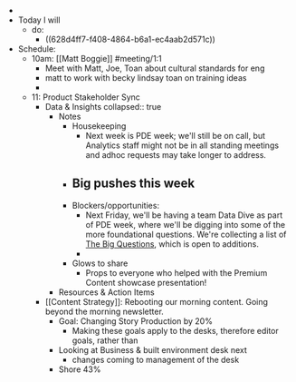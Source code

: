-
- Today I will
	- do:
		- ((628d4ff7-f408-4864-b6a1-ec4aab2d571c))
- Schedule:
	- 10am: [[Matt Boggie]] #meeting/1:1
		- Meet with Matt, Joe, Toan about cultural standards for eng
		- matt to work with becky lindsay toan on training ideas
		-
	- 11: Product Stakeholder Sync
		- Data & Insights
		  collapsed:: true
			- Notes
				- Housekeeping
					- Next week is PDE week; we'll still be on call, but Analytics staff might not be in all standing meetings and adhoc requests may take longer to address.
				- Big pushes this week
					-
				- Blockers/opportunities:
					- Next Friday, we'll be having a team Data Dive as part of PDE week, where we'll be digging into some of the more foundational questions. We're collecting a list of [The Big Questions](https://docs.google.com/spreadsheets/d/1UrpFHDc_HRdXwicWLIFFuTQY7TvQIWCha-1DaQpoEPE/edit#gid=0), which is open to additions.
					-
				- Glows to share
					- Props to everyone who helped with the Premium Content showcase presentation!
			- Resources & Action Items
		- [[Content Strategy]]: Rebooting our morning content. Going beyond the morning newsletter.
			- Goal: Changing Story Production by 20%
				- Making these goals apply to the desks, therefore editor goals, rather than
			- Looking at Business & built environment desk next
				- changes coming to management of the desk
			- Shore 43%